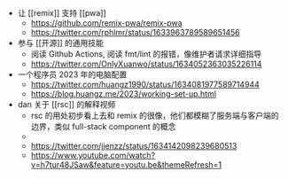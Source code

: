 - 让 [[remix]] 支持 [[pwa]]
	- https://github.com/remix-pwa/remix-pwa
	- https://twitter.com/rphlmr/status/1633963789589651456
- 参与 [[开源]] 的通用技能
	- 阅读 Github Actions, 阅读 fmt/lint 的报错，像维护者请求详细指导
	- https://twitter.com/OnlyXuanwo/status/1634052363035226114
- 一个程序员 2023 年的电脑配置
	- https://twitter.com/huangz1990/status/1634081977589714944
	- https://blog.huangz.me/2023/working-set-up.html
- dan 关于 [[rsc]] 的解释视频
	- rsc 的用处初步看上去和 remix 的很像，他们都模糊了服务端与客户端的边界，类似 full-stack component 的概念
	-
	- https://twitter.com/jjenzz/status/1634142098239680513
	- https://www.youtube.com/watch?v=h7tur48JSaw&feature=youtu.be&themeRefresh=1